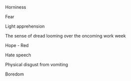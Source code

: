 

Horniness

Fear

Light apprehension

The sense of dread looming over the oncoming work week

Hope - Red

Hate speech

Physical disgust from vomiting

Boredom



